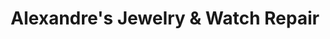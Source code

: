 ---
title: "Alexandre's Jewelry & Watch Repair"
url: /harlingen/alexandres-jewelry-and-watch-repair/
shop: jewelry
---